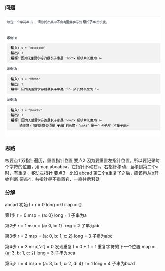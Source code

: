 ### 问题
![](https://raw.githubusercontent.com/heyach/blog/main/images/leetcode/lengthOfLongestSubstring.png)

### 思路
核要点1
双指针遍历，重置指针位置
要点2
因为要重置左指针位置，所以要记录每个字符的位置，用map
abcabca，左指针不动在a，右指针移动，当移到第二个a时，有重复，移动左指针
要点3，比如 abcad 第二个a重复了之后，应该再从b开始判断
要点4，右指针是不重置的，一直往后移动

### 分解
abcad
初始
l = r = 0 
long = 0
map = {}

第1步
r = 0
map = {a: 0}
long = 1
子串为a

第2步
r = 1
map = {a: 0, b: 1}
long = 2
子串为ab

第3步
r = 2
map = {a: 0, b: 1, c: 2}
long = 3
子串为abc

第4步
r = 3
map['a'] = 0 发现重复
l = 0 + 1 = 1 重复字符的下一个位置
map = {a: 3, b: 1, c: 2}
long = 3
子串为bca

第5步
r = 4
map = {a: 3, b: 1, c: 2, d: 4}
l = 1
long = 4
子串为bcad

